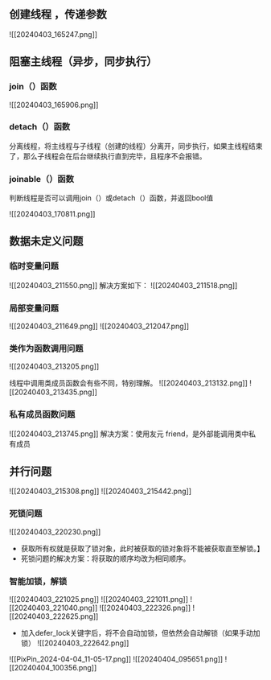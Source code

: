 ## 创建线程 ，传递参数
![[20240403_165247.png]]

## 阻塞主线程（异步，同步执行）
### join（）函数
![[20240403_165906.png]]
### detach（）函数

分离线程，将主线程与子线程（创建的线程）分离开，同步执行，如果主线程结束了，那么子线程会在后台继续执行直到完毕，且程序不会报错。

### joinable（）函数

判断线程是否可以调用join（）或detach（）函数，并返回bool值

![[20240403_170811.png]]
## 数据未定义问题
### 临时变量问题
![[20240403_211550.png]]
解决方案如下：
![[20240403_211518.png]]

###  局部变量问题
![[20240403_211649.png]]
![[20240403_212047.png]]

### 类作为函数调用问题
![[20240403_213205.png]]

线程中调用类成员函数会有些不同，特别理解。
![[20240403_213132.png]]
![[20240403_213435.png]]
### 私有成员函数问题
![[20240403_213745.png]]
解决方案：使用友元 friend，是外部能调用类中私有成员

## 并行问题
![[20240403_215308.png]]
![[20240403_215442.png]]
### 死锁问题
![[20240403_220230.png]]
- 获取所有权就是获取了锁对象，此时被获取的锁对象将不能被获取直至解锁。】
- 死锁问题的解决方案：将获取的顺序均改为相同顺序。
###  智能加锁，解锁
![[20240403_221025.png]]
![[20240403_221011.png]]
![[20240403_221040.png]]
![[20240403_222326.png]]
![[20240403_222625.png]]
- 加入defer_lock关键字后，将不会自动加锁，但依然会自动解锁（如果手动加锁）
![[20240403_222642.png]]

![[PixPin_2024-04-04_11-05-17.png]]
![[20240404_095651.png]]
![[20240404_100356.png]]